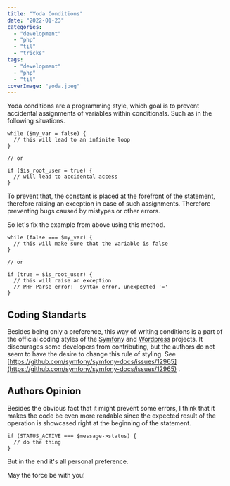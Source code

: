 ```yaml
---
title: "Yoda Conditions"
date: "2022-01-23"
categories: 
  - "development"
  - "php"
  - "til"
  - "tricks"
tags: 
  - "development"
  - "php"
  - "til"
coverImage: "yoda.jpeg"
---
```


Yoda conditions are a programming style, which goal is to prevent accidental assignments of variables within conditionals. Such as in the following situations.

```
while ($my_var = false) {
  // this will lead to an infinite loop
}

// or

if ($is_root_user = true) {
  // will lead to accidental access
}
```

To prevent that, the constant is placed at the forefront of the statement, therefore raising an exception in case of such assignments. Therefore preventing bugs caused by mistypes or other errors.

So let's fix the example from above using this method.

```
while (false === $my_var) {
  // this will make sure that the variable is false
}

// or

if (true = $is_root_user) {
  // this will raise an exception
  // PHP Parse error:  syntax error, unexpected '='
}
```

## Coding Standarts

Besides being only a preference, this way of writing conditions is a part of the official coding styles of the [Symfony](https://symfony.com/doc/current/contributing/code/standards.html#structure) and [Wordpress](https://developer.wordpress.org/coding-standards/wordpress-coding-standards/php/#yoda-conditions) projects. It discourages some developers from contributing, but the authors do not seem to have the desire to change this rule of styling. See [https://github.com/symfony/symfony-docs/issues/12965](https://github.com/symfony/symfony-docs/issues/12965) .

## Authors Opinion

Besides the obvious fact that it might prevent some errors, I think that it makes the code be even more readable since the expected result of the operation is showcased right at the beginning of the statement.

```
if (STATUS_ACTIVE === $message->status) {
  // do the thing
}
```

But in the end it's all personal preference.

May the force be with you!
